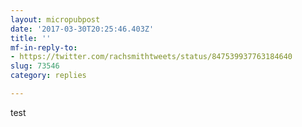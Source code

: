 ```yaml
---
layout: micropubpost
date: '2017-03-30T20:25:46.403Z'
title: ''
mf-in-reply-to:
- https://twitter.com/rachsmithtweets/status/847539937763184640
slug: 73546
category: replies

---
```

test
